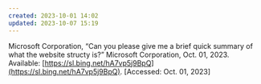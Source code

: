 ```yaml
---
created: 2023-10-01 14:02
updated: 2023-10-07 15:19
---
```


Microsoft Corporation, “Can you please give me a brief quick summary of what the website structy is?” Microsoft Corporation, Oct. 01, 2023. Available: [https://sl.bing.net/hA7vp5j9BpQ](https://sl.bing.net/hA7vp5j9BpQ). \[Accessed: Oct. 01, 2023\]